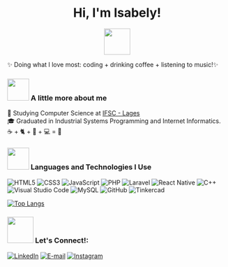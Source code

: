 <h1 align="center"> Hi, I'm Isabely! </h1>  
<p align="center">
  <img src="https://media.giphy.com/media/mGcNjsfWAjY5AEZNw6/giphy.gif" width="60">
</p>

✨ Doing what I love most:  coding + drinking coffee + listening to music!✨


### <img src="https://media.giphy.com/media/VgCDAzcKvsR6OM0uWg/giphy.gif" width="50"> A little more about me
🚀 Studying Computer Science at <a href="https://www.ifsc.edu.br/web/campus-lages">IFSC - Lages </a> <br>
🎓 Graduated in Industrial Systems Programming and Internet Informatics. <br>
☕ + 🐈 + 🎵 + 💻 = 💜 <br>


### <img src="https://media.giphy.com/media/WUlplcMpOCEmTGBtBW/giphy.gif" width="50"> Languages and Technologies I Use <br>

![HTML5](https://img.shields.io/badge/HTML5-E34F26?style=for-the-badge&logo=html5&logoColor=white)
![CSS3](https://img.shields.io/badge/CSS3-1572B6?style=for-the-badge&logo=css3&logoColor=white)
![JavaScript](https://img.shields.io/badge/JavaScript-F7DF1E?style=for-the-badge&logo=javascript&logoColor=black)
![PHP](https://img.shields.io/badge/PHP-777BB4?style=for-the-badge&logo=php&logoColor=white)
![Laravel](https://img.shields.io/badge/Laravel-FF2D20?style=for-the-badge&logo=laravel&logoColor=white)
![React Native](https://img.shields.io/badge/React_Native-20232A?style=for-the-badge&logo=react&logoColor=61DAFB)
![C++](https://img.shields.io/badge/C%2B%2B-00599C?style=for-the-badge&logo=c%2B%2B&logoColor=white)
![Visual Studio Code](https://img.shields.io/badge/VS%20Code-007ACC?style=for-the-badge&logo=visualstudiocode&logoColor=white)
![MySQL](https://img.shields.io/badge/MySQL-4479A1?style=for-the-badge&logo=mysql&logoColor=white)
![GitHub](https://img.shields.io/badge/GitHub-181717?style=for-the-badge&logo=github&logoColor=white)
![Tinkercad](https://img.shields.io/badge/Tinkercad-FF8C00?style=for-the-badge&logo=autodesk&logoColor=white)


[![Top Langs](https://github-readme-stats.vercel.app/api/top-langs/?username=IsabelyNunes&layout=donut&theme=dark)](https://github.com/IsabelyNunes/github-readme-stats)

### <img src="https://media3.giphy.com/media/v1.Y2lkPTc5MGI3NjExdndsY3Bsdzg5ZHZ2eG9hNGhlN3N0MXluY2N2ZWVqbjEzOW95NmNhciZlcD12MV9pbnRlcm5hbF9naWZfYnlfaWQmY3Q9cw/eV6a9r6TrHswneqk2e/giphy.gif" width="60" margintop="80"> Let's Connect!:

[![LinkedIn](https://img.shields.io/badge/LinkedIn-0077B5?style=for-the-badge&logo=linkedin&logoColor=white)](https://www.linkedin.com/in/isabely-nunes-6080582a5)
[![E-mail](https://img.shields.io/badge/E--mail-D14836?style=for-the-badge&logo=gmail&logoColor=white)](mailto:isabelynunes358@gmail.com)
[![Instagram](https://img.shields.io/badge/Instagram-833AB4?style=for-the-badge&logo=instagram&logoColor=white)](https://www.instagram.com/__i.nunes)
